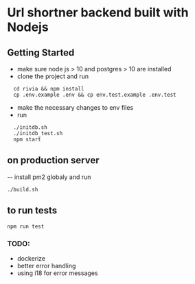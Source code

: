# Url shortner backend built with Nodejs

## Getting Started

- make sure node js > 10 and postgres > 10 are installed
- clone the project and run
```
  cd rivia && npm install 
  cp .env.example .env && cp env.test.example .env.test
```
- make the necessary changes to env files
- run 
```
  ./initdb.sh
  ./initdb_test.sh
  npm start
```
## on production server
-- install pm2 globaly and run
```
./build.sh
```

## to run tests
```
npm run test
```


### TODO:
- dockerize
- better error handling
- using i18 for error messages
